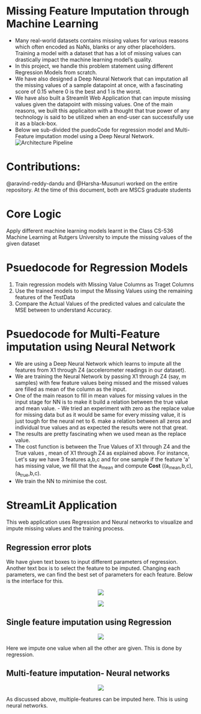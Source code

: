 # Missing Feature Imputation through Machine Learning
- Many real-world datasets contains missing values for various reasons which often encoded as NaNs, blanks or any other placeholders. Training a model with a dataset that has a lot of missing values can drastically impact the machine learning model’s quality.
- In this project, we handle this problem statement using different Regression Models from scratch. 
- We have also designed a Deep Neural Network that can imputation all the missing values of a sample datapoint at once, with a fascinating score of 0.15 where 0 is the best and 1 is the worst.
- We have also built a Streamlit Web Application that can impute missing values given the datapoint with missing values. One of the main reasons, we built this applicaiton with a thought that true power of any technology is said to be utilized when an end-user can successfully use it as a black-box.
- Below we sub-divided the puedoCode for regression model and Multi-Feature imputation model using a Deep Neural Network.
![Architecture Pipeline](ReadMeImages/BasicIdea.png)

# Contributions:
@aravind-reddy-dandu and @Harsha-Musunuri worked on the entire repository. At the time of this document, both are MSCS graduate students

# Core Logic
Apply different machine learning models learnt in the Class CS-536 Machine Learning at Rutgers University to impute the missing values of the given dataset

# Psuedocode for Regression Models
1. Train regression models with Missing Value Columns as Traget Columns
2. Use the trained models to imput the Missing Values using the remaining features of the TestData
3. Compare the Actual Values of the predicted values and calculate the MSE between to understand Accuracy.

# Psuedocode for Multi-Feature imputation using Neural Network
- We are using a Deep Neural Network which learns to impute all the features from X1 through Z4 (accelerometer readings in our dataset).
- We are training the Neural Network by passing X1 through Z4 (say, m samples) with few feature values being missed and the missed values are filled as mean of the column as the input.
- One of the main reason to fill in mean values for missing values in the input stage for NN is to make it build a relation between the true value and mean value. - We tried an experiment with zero as the replace value for missing data but as it would be same for every missing value, it is just tough for the neural net to 6. make a relation between all zeros and individual true values and as expected the results were not that great.
- The results are pretty fascinating when we used mean as the replace value.
- The cost function is between the True Values of X1 through Z4 and the True values , mean of X1 through Z4 as explained above. For instance, Let's say we have 3 features a,b,c and for one sample if the feature 'a' has missing value, we fill that the a<sub>mean</sub> and compute <strong>Cost</strong> ((a<sub>mean</sub>,b,c),(a<sub>true</sub>,b,c).
- We train the NN to minimise the cost.

# StreamLit Application

This web application uses Regression and Neural networks to visualize and impute missing values and the training process.
## Regression error plots

We have given text boxes to input different parameters of regression. Another text box is to select the feature to be imputed. Changing each parameters, we can find the best set of parameters for each feature. Below is the interface for this.
<p align="center">
    <img src="ReadMeImages/Reg_Params.png">
 </p> 
 <p align="center">
  <img src="ReadMeImages/Reg_Plot.png">
  </p>
  
## Single feature imputation using Regression

<p align="center">
  <img src="ReadMeImages/one_prediction.png">
</p>
Here we impute one value when all the other are given. This is done by regression.

## Multi-feature imputation- Neural networks
<p align="center">
  <img src="ReadMeImages/Multi_Imputation.png">
</p>
As discussed above, multiple-features can be imputed here. This is using neural networks.
